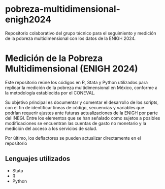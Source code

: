 # pobreza-multidimensional-enigh2024
Repositorio colaborativo del grupo técnico para el seguimiento y medición de la pobreza multidimensional con los datos de la ENIGH 2024.

# Medición de la Pobreza Multidimensional (ENIGH 2024)

Este repositorio reúne los códigos en R, Stata y Python utilizados para replicar la medición de la pobreza multidimensional en México, conforme a la metodología establecida por el CONEVAL.

Su objetivo principal es documentar y comentar el desarrollo de los scripts, con el fin de identificar líneas de código, secuencias y variables que podrían requerir ajustes ante futuras actualizaciones de la ENIGH por parte del INEGI. Entre los elementos que se han señalado como sujetos a posibles modificaciones se encuentran las cuentas de gasto no monetario y la medición del acceso a los servicios de salud.

Por último, los deflactores se pueden actualizar directamente en el repositorio

## Lenguajes utilizados

- Stata
- R
- Python
